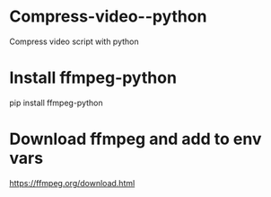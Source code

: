 # Compress-video--python
Compress video script with python
# Install ffmpeg-python
pip install ffmpeg-python
# Download  ffmpeg and add to env vars
https://ffmpeg.org/download.html
